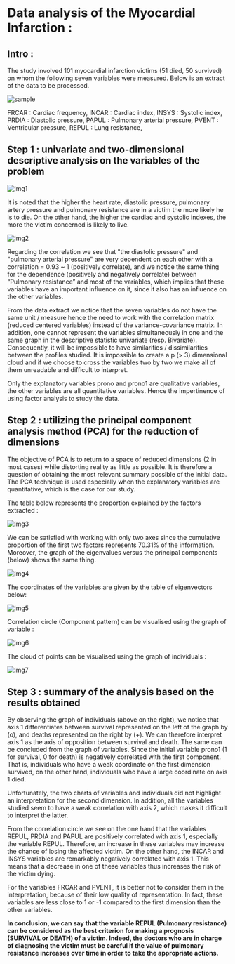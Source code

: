 # Data analysis of the Myocardial Infarction :

## Intro :

The study involved 101 myocardial infarction victims (51 died, 50 survived) on whom the following seven variables were measured. Below is an extract of the data to be processed.

![sample](images/sample.png)

FRCAR : Cardiac frequency,
INCAR : Cardiac index,
INSYS : Systolic index,		
PRDIA : Diastolic pressure,
PAPUL : Pulmonary arterial pressure,
PVENT : Ventricular pressure,
REPUL : Lung resistance,

## Step 1 : univariate and two-dimensional descriptive analysis on the variables of the problem

![img1](images/img1.PNG)

It is noted that the higher the heart rate, diastolic pressure, pulmonary artery pressure and pulmonary resistance are in a victim the more likely he is to die. On the other hand, the higher the cardiac and systolic indexes, the more the victim concerned is likely to live.

![img2](images/img2.PNG)

Regarding the correlation we see that "the diastolic pressure" and "pulmonary arterial pressure" are very dependent on each other with a correlation = 0.93 ~ 1 (positively correlate), and we notice the same thing for the dependence (positively and negatively correlate) between “Pulmonary resistance” and most of the variables, which implies that these variables have an important influence on it, since it also has an influence on the other variables.

From the data extract we notice that the seven variables do not have the same unit / measure hence the need to work with the correlation matrix (reduced centered variables) instead of the variance-covariance matrix. In addition, one cannot represent the variables simultaneously in one and the same graph in the descriptive statistic univariate (resp. Bivariate). Consequently, it will be impossible to have similarities / dissimilarities between the profiles studied. It is impossible to create a p (> 3) dimensional cloud and if we choose to cross the variables two by two we make all of them unreadable and difficult to interpret.

Only the explanatory variables prono and prono1 are qualitative variables, the other variables are all quantitative variables. Hence the impertinence of using factor analysis to study the data.

## Step 2 : utilizing the principal component analysis method (PCA) for the reduction of dimensions

The objective of PCA is to return to a space of reduced dimensions (2 in most cases) while distorting reality as little as possible. It is therefore a question of obtaining the most relevant summary possible of the initial data. The PCA technique is used especially when the explanatory variables are quantitative, which is the case for our study.

The table below represents the proportion explained by the factors extracted :

![img3](images/img3.PNG)

We can be satisfied with working with only two axes since the cumulative proportion of the first two factors represents 70.31% of the information. Moreover, the graph of the eigenvalues versus the principal components (below) shows the same thing.

![img4](images/img4.png)

The coordinates of the variables are given by the table of eigenvectors below:

![img5](images/img5.PNG)

Correlation circle (Component pattern) can be visualised using the graph of variable :

![img6](images/img6.png)

The cloud of points can be visualised using the graph of individuals :

![img7](images/img7.png)

## Step 3 : summary of the analysis based on the results obtained

By observing the graph of individuals (above on the right), we notice that axis 1 differentiates between survival represented on the left of the graph by (o), and deaths represented on the right by (+). We can therefore interpret axis 1 as the axis of opposition between survival and death. The same can be concluded from the graph of variables. Since the initial variable prono1 (1 for survival, 0 for death) is negatively correlated with the first component. That is, individuals who have a weak coordinate on the first dimension survived, on the other hand, individuals who have a large coordinate on axis 1 died.

Unfortunately, the two charts of variables and individuals did not highlight an interpretation for the second dimension. In addition, all the variables studied seem to have a weak correlation with axis 2, which makes it difficult to interpret the latter.

From the correlation circle we see on the one hand that the variables REPUL, PRDIA and PAPUL are positively correlated with axis 1, especially the variable REPUL. Therefore, an increase in these variables may increase the chance of losing the affected victim. On the other hand, the INCAR and INSYS variables are remarkably negatively correlated with axis 1. This means that a decrease in one of these variables thus increases the risk of the victim dying.

For the variables FRCAR and PVENT, it is better not to consider them in the interpretation, because of their low quality of representation. In fact, these variables are less close to 1 or -1 compared to the first dimension than the other variables.

**In conclusion, we can say that the variable REPUL (Pulmonary resistance) can be considered as the best criterion for making a prognosis (SURVIVAL or DEATH) of a victim. Indeed, the doctors who are in charge of diagnosing the victim must be careful if the value of pulmonary resistance increases over time in order to take the appropriate actions.**

